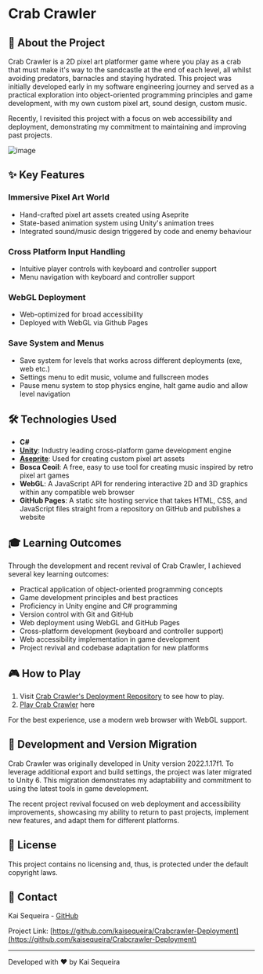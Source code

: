 # Crab Crawler

## 🦀 About the Project

Crab Crawler is a 2D pixel art platformer game where you play as a crab that must make it's way to the sandcastle at the end of each level, all whilst avoiding predators, barnacles and staying hydrated. This project was initially developed early in my software engineering journey and served as a practical exploration into object-oriented programming principles and game development, with my own custom pixel art, sound design, custom music.

Recently, I revisited this project with a focus on web accessibility and deployment, demonstrating my commitment to maintaining and improving past projects.

![image](https://github.com/user-attachments/assets/426967f3-a591-4733-8ee1-aaed8a8b162d)

## ✨ Key Features

### Immersive Pixel Art World
- Hand-crafted pixel art assets created using Aseprite
- State-based animation system using Unity's animation trees
- Integrated sound/music design triggered by code and enemy behaviour

### Cross Platform Input Handling
- Intuitive player controls with keyboard and controller support
- Menu navigation with keyboard and controller support

### WebGL Deployment
- Web-optimized for broad accessibility
- Deployed with WebGL via Github Pages

### Save System and Menus
- Save system for levels that works across different deployments (exe, web etc.)
- Settings menu to edit music, volume and fullscreen modes
- Pause menu system to stop physics engine, halt game audio and allow level navigation

## 🛠️ Technologies Used

- **C#**
- **[Unity](https://unity.com/)**: Industry leading cross-platform game development engine
- **[Aseprite](https://www.aseprite.org/)**: Used for creating custom pixel art assets
- **Bosca Ceoil**: A free, easy to use tool for creating music inspired by retro pixel art games
- **WebGL**: A JavaScript API for rendering interactive 2D and 3D graphics within any compatible web browser 
- **GitHub Pages**: A static site hosting service that takes HTML, CSS, and JavaScript files straight from a repository on GitHub and publishes a website

## 🎓 Learning Outcomes

Through the development and recent revival of Crab Crawler, I achieved several key learning outcomes:

- Practical application of object-oriented programming concepts
- Game development principles and best practices
- Proficiency in Unity engine and C# programming
- Version control with Git and GitHub
- Web deployment using WebGL and GitHub Pages
- Cross-platform development (keyboard and controller support)
- Web accessibility implementation in game development
- Project revival and codebase adaptation for new platforms

## 🎮 How to Play

1. Visit [Crab Crawler's Deployment Repository](https://github.com/kaisequeira/Crabcrawler-Deployment) to see how to play.
2. [Play Crab Crawler](https://kaisequeira.github.io/Crabcrawler-Deployment/) here

For the best experience, use a modern web browser with WebGL support.

## 🔄 Development and Version Migration

Crab Crawler was originally developed in Unity version 2022.1.17f1. To leverage additional export and build settings, the project was later migrated to Unity 6. This migration demonstrates my adaptability and commitment to using the latest tools in game development.

The recent project revival focused on web deployment and accessibility improvements, showcasing my ability to return to past projects, implement new features, and adapt them for different platforms.

## 📄 License

This project contains no licensing and, thus, is protected under the default copyright laws.

## 🤝 Contact

Kai Sequeira - [GitHub](https://github.com/kaisequeira)

Project Link: [https://github.com/kaisequeira/Crabcrawler-Deployment](https://github.com/kaisequeira/Crabcrawler-Deployment)

---

Developed with ❤️ by Kai Sequeira
